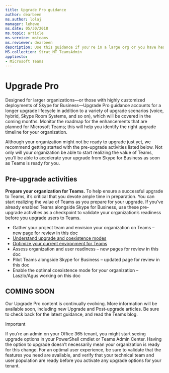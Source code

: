 ```yaml
---
title: Upgrade Pro guidance
author: dearbeen
ms.author: lolaj
manager: lehewe
ms.date: 05/30/2018
ms.topic: article
ms.service: msteams
ms.reviewer: dearbeen
description: Use this guidance if you're in a large org or you have heavily customized your Skype for Business deployment. 
MS.collection: Strat_MT_TeamsAdmin
appliesto:
- Microsoft Teams
---
```


# Upgrade Pro

Designed for larger organizations—or those with highly customized deployments of Skype for Business—Upgrade Pro guidance accounts for a longer upgrade lifecycle in addition to a variety of upgrade scenarios (voice, hybrid, Skype Room Systems, and so on), which will be covered in the coming months. Monitor the roadmap for the enhancements that are planned for Microsoft Teams; this will help you identify the right upgrade timeline for your organization. 

Although your organization might not be ready to upgrade just yet, we recommend getting started with the pre-upgrade activities listed below. Not only will your organization be able to start realizing the value of Teams, you’ll be able to accelerate your upgrade from Skype for Business as soon as Teams is ready for you.

## Pre-upgrade activities

**Prepare your organization for Teams.**  To help ensure a successful upgrade to Teams, it’s critical that you devote ample time in preparation. You can start realizing the value of Teams as you prepare for your upgrade. If you’ve already enabled Teams alongside Skype for Business, use these pre-upgrade activities as a checkpoint to validate your organization’s readiness before you upgrade users to Teams.

-   Gather your project team and envision your organization on Teams – new page for review in this doc
-   [Understand upgrade and coexistence modes](upgrade-and-coexistence.md)
-   [Optimize your current environment for Teams](prepare-teams.md)
-   Assess organization and user readiness – new pages for review in this doc
-   Pilot Teams alongside Skype for Business – updated page for review in this doc
-   Enable the optimal coexistence mode for your organization – Laszlo/Agus working on this doc

## COMING SOON

Our Upgrade Pro content is continually evolving. More information will be available soon, including new Upgrade and Post-upgrade articles. Be sure to check back for the latest guidance, and  read the Teams blog. 


> [!Important]
> If you’re an admin on your Office 365 tenant, you might start seeing upgrade options in your PowerShell cmdlet or Teams Admin Center. Having the option to upgrade doesn’t necessarily mean your organization is ready for this change. For an optimal user experience, be sure to validate that the features you need are available, and verify that your technical team and user population are ready before you activate any upgrade options for your tenant.